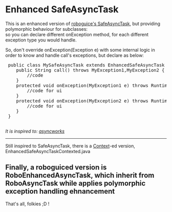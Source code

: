 # Enhanced SafeAsyncTask
This is an enhanced version of 
[roboguice's SafeAsyncTask][1], 
 but providing polymorphic behaviour for subclasses: <br/>so you can 
 declare different onException method, for each different exception type
 you would handle.  

So, don't override onException(Exception e) with some internal logic
in order to know and handle call's exceptions, but declare as below:
 <pre>
 public class MySafeAsyncTask extends EnhancedSafeAsyncTask {
 	public String call() throws MyException1,MyException2 {
 		//code
 	}
 	protected void onException(MyException1 e) throws RuntimeException {
 		//code for ui
 	}
 	protected void onException(MyException2 e) throws RuntimeException {
 		//code for ui
 	}
 }
 </pre>
*It is inspired to: <a href="http://code.google.com/p/asyncworks">asyncworks</a>*

  
----    
Still inspired to SafeAsyncTask, there is a [Context][2]-ed version, EnhancedSafeAsyncTaskContexted.java
  
Finally, a roboguiced version is RoboEnhancedAsyncTask, which inherit from RoboAsyncTask while applies polymorphic exception handling ehnancement 
----  
         
That's all, folkies ;D !
 
 [1]: http://code.google.com/p/roboguice/source/browse/roboguice/src/main/java/roboguice/util/SafeAsyncTask.java
 [2]: http://developer.android.com/reference/android/content/Context.html